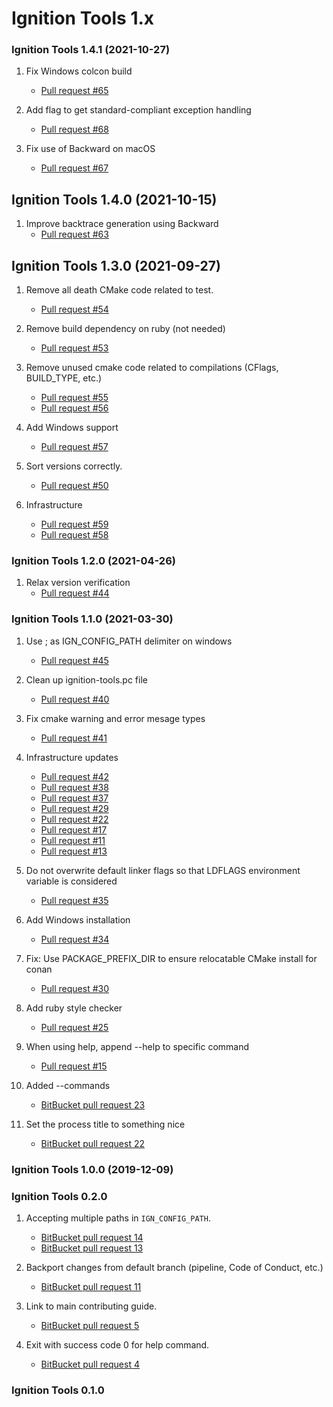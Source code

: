 # Ignition Tools 1.x

### Ignition Tools 1.4.1 (2021-10-27)

1. Fix Windows colcon build
    * [Pull request #65](https://github.com/ignitionrobotics/ign-tools/pull/65)

1. Add flag to get standard-compliant exception handling
    * [Pull request #68](https://github.com/ignitionrobotics/ign-tools/pull/68)

1. Fix use of Backward on macOS
    * [Pull request #67](https://github.com/ignitionrobotics/ign-tools/pull/67)

## Ignition Tools 1.4.0 (2021-10-15)

1. Improve backtrace generation using Backward
    * [Pull request #63](https://github.com/ignitionrobotics/ign-tools/pull/63)

## Ignition Tools 1.3.0 (2021-09-27)

1. Remove all death CMake code related to test.
    * [Pull request #54](https://github.com/ignitionrobotics/ign-tools/pull/54)

1. Remove build dependency on ruby (not needed)
    * [Pull request #53](https://github.com/ignitionrobotics/ign-tools/pull/53)

1. Remove unused cmake code related to compilations (CFlags, BUILD_TYPE, etc.)
    * [Pull request #55](https://github.com/ignitionrobotics/ign-tools/pull/55)
    * [Pull request #56](https://github.com/ignitionrobotics/ign-tools/pull/56)

1. Add Windows support
    * [Pull request #57](https://github.com/ignitionrobotics/ign-tools/pull/57)

1. Sort versions correctly.
    * [Pull request #50](https://github.com/ignitionrobotics/ign-tools/pull/50)

1. Infrastructure
    * [Pull request #59](https://github.com/ignitionrobotics/ign-tools/pull/59)
    * [Pull request #58](https://github.com/ignitionrobotics/ign-tools/pull/58)

### Ignition Tools 1.2.0 (2021-04-26)

1. Relax version verification
    * [Pull request #44](https://github.com/ignitionrobotics/ign-tools/pull/44)

### Ignition Tools 1.1.0 (2021-03-30)

1. Use ; as IGN_CONFIG_PATH delimiter on windows
    * [Pull request #45](https://github.com/ignitionrobotics/ign-tools/pull/45)

1. Clean up ignition-tools.pc file
    * [Pull request #40](https://github.com/ignitionrobotics/ign-tools/pull/40)

1. Fix cmake warning and error mesage types
    * [Pull request #41](https://github.com/ignitionrobotics/ign-tools/pull/41)

1. Infrastructure updates
    * [Pull request #42](https://github.com/ignitionrobotics/ign-tools/pull/42)
    * [Pull request #38](https://github.com/ignitionrobotics/ign-tools/pull/38)
    * [Pull request #37](https://github.com/ignitionrobotics/ign-tools/pull/37)
    * [Pull request #29](https://github.com/ignitionrobotics/ign-tools/pull/29)
    * [Pull request #22](https://github.com/ignitionrobotics/ign-tools/pull/22)
    * [Pull request #17](https://github.com/ignitionrobotics/ign-tools/pull/17)
    * [Pull request #11](https://github.com/ignitionrobotics/ign-tools/pull/11)
    * [Pull request #13](https://github.com/ignitionrobotics/ign-tools/pull/13)

1. Do not overwrite default linker flags so that LDFLAGS environment variable is considered
    * [Pull request #35](https://github.com/ignitionrobotics/ign-tools/pull/35)

1. Add Windows installation
    * [Pull request #34](https://github.com/ignitionrobotics/ign-tools/pull/34)

1. Fix: Use PACKAGE_PREFIX_DIR to ensure relocatable CMake install for conan
    * [Pull request #30](https://github.com/ignitionrobotics/ign-tools/pull/30)

1. Add ruby style checker
    * [Pull request #25](https://github.com/ignitionrobotics/ign-tools/pull/25)

1. When using help, append --help to specific command
    * [Pull request #15](https://github.com/ignitionrobotics/ign-tools/pull/15)

1. Added --commands
    * [BitBucket pull request 23](https://osrf-migration.github.io/ignition-gh-pages/#!/ignitionrobotics/ign-tools/pull-requests/23)

1. Set the process title to something nice
    * [BitBucket pull request 22](https://osrf-migration.github.io/ignition-gh-pages/#!/ignitionrobotics/ign-tools/pull-requests/22)

### Ignition Tools 1.0.0 (2019-12-09)

### Ignition Tools 0.2.0

1.  Accepting multiple paths in `IGN_CONFIG_PATH`.
    * [BitBucket pull request 14](https://osrf-migration.github.io/ignition-gh-pages/#!/ignitionrobotics/ign-tools/pull-requests/14)
    * [BitBucket pull request 13](https://osrf-migration.github.io/ignition-gh-pages/#!/ignitionrobotics/ign-tools/pull-requests/13)

1.  Backport changes from default branch (pipeline, Code of Conduct, etc.)
    * [BitBucket pull request 11](https://osrf-migration.github.io/ignition-gh-pages/#!/ignitionrobotics/ign-tools/pull-requests/11)

1.  Link to main contributing guide.
    * [BitBucket pull request 5](https://osrf-migration.github.io/ignition-gh-pages/#!/ignitionrobotics/ign-tools/pull-requests/5)

1.  Exit with success code 0 for help command.
    * [BitBucket pull request 4](https://osrf-migration.github.io/ignition-gh-pages/#!/ignitionrobotics/ign-tools/pull-requests/4)

### Ignition Tools 0.1.0

